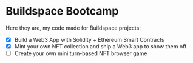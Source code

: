 # Buildspace Bootcamp

Here they are, my code made for Buildspace projects:
- [x] Build a Web3 App with Solidity + Ethereum Smart Contracts
- [x] Mint your own NFT collection and ship a Web3 app to show them off 
- [ ] Create your own mini turn-based NFT browser game

